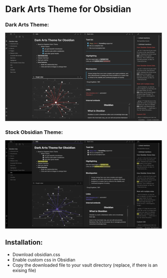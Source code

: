 # Dark Arts Theme for Obsidian

### Dark Arts Theme:
![Dark Arts On](https://github.com/VoltaireNoir/DarkArts/blob/master/Dark%20Arts%20On.png)

### Stock Obsidian Theme:
![Dark Arts Off](https://github.com/VoltaireNoir/DarkArts/blob/master/Dark%20Arts%20off.png)

## Installation:
- Download obsidian.css
- Enable custom css in Obsidian
- Copy the downloaded file to your vault directory (replace, if there is an exising file)
